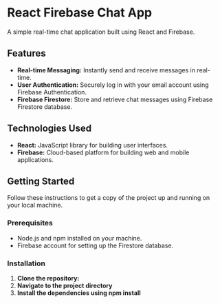 # React Firebase Chat App

A simple real-time chat application built using React and Firebase.

## Features

- **Real-time Messaging:** Instantly send and receive messages in real-time.
- **User Authentication:** Securely log in with your email account using Firebase Authentication.
- **Firebase Firestore:** Store and retrieve chat messages using Firebase Firestore database.

## Technologies Used

- **React:** JavaScript library for building user interfaces.
- **Firebase:** Cloud-based platform for building web and mobile applications.

## Getting Started

Follow these instructions to get a copy of the project up and running on your local machine.

### Prerequisites

- Node.js and npm installed on your machine.
- Firebase account for setting up the Firestore database.

### Installation

1. **Clone the repository:**
2. **Navigate to the project directory**
3. **Install the dependencies using npm install**
